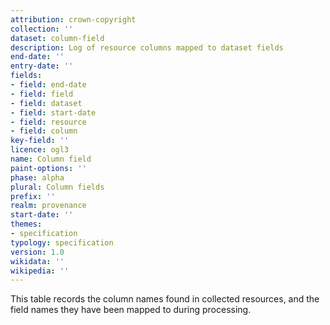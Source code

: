```yaml
---
attribution: crown-copyright
collection: ''
dataset: column-field
description: Log of resource columns mapped to dataset fields
end-date: ''
entry-date: ''
fields:
- field: end-date
- field: field
- field: dataset
- field: start-date
- field: resource
- field: column
key-field: ''
licence: ogl3
name: Column field
paint-options: ''
phase: alpha
plural: Column fields
prefix: ''
realm: provenance
start-date: ''
themes:
- specification
typology: specification
version: 1.0
wikidata: ''
wikipedia: ''
---
```


This table records the column names found in collected resources, and the field names they have been mapped to during processing.
